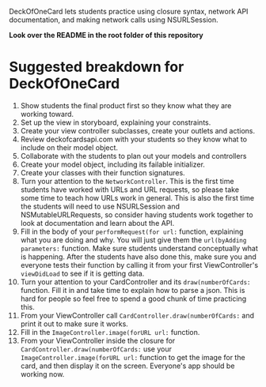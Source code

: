 DeckOfOneCard lets students practice using closure syntax, network API documentation, and making network calls using NSURLSession.

**Look over the README in the root folder of this repository**

# Suggested breakdown for DeckOfOneCard

1. Show students the final product first so they know what they are working toward.
1. Set up the view in storyboard, explaining your constraints.
2. Create your view controller subclasses, create your outlets and actions.
3. Review deckofcardsapi.com with your students so they know what to include on their model object.
3. Collaborate with the students to plan out your models and controllers
4. Create your model object, including its failable initializer.
4. Create your classes with their function signatures.
5. Turn your attention to the `NetworkController`. This is the first time students have worked with URLs and URL requests, so please take some time to teach how URLs work in general. This is also the first time the students will need to use NSURLSession and NSMutableURLRequests, so consider having students work together to look at documentation and learn about the API.
6. Fill in the body of your `performRequest(for url:` function, explaining what you are doing and why. You will just give them the `url(byAdding parameters:` function. Make sure students understand conceptually what is happening. After the students have also done this, make sure you and everyone tests their function by calling it from your first ViewController's `viewDidLoad` to see if it is getting data.
9. Turn your attention to your CardController and its `draw(numberOfCards:` function. Fill it in and take time to explain how to parse a json. This is hard for people so feel free to spend a good chunk of time practicing this.
10. From your ViewController call `CardController.draw(numberOfCards:` and print it out to make sure it works.
11. Fill in the `ImageController.image(forURL url:` function.
12. From your ViewController inside the closure for `CardController.draw(numberOfCards:` use your `ImageController.image(forURL url:` function to get the image for the card, and then display it on the screen. Everyone's app should be working now.
